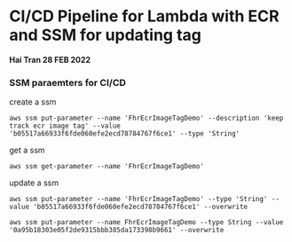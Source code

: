 # CI/CD Pipeline for Lambda with ECR and SSM for updating tag

**Hai Tran 28 FEB 2022**

### SSM paraemters for CI/CD

create a ssm

```
aws ssm put-parameter --name 'FhrEcrImageTagDemo' --description 'keep track ecr image tag' --value 'b05517a66933f6fde060efe2ecd78784767f6ce1' --type 'String'
```

get a ssm

```
aws ssm get-parameter --name 'FhrEcrImageTagDemo'
```

update a ssm

```
aws ssm put-parameter --name 'FhrEcrImageTagDemo' --type 'String' --value 'b05517a66933f6fde060efe2ecd78784767f6ce1' --overwrite
```

```
aws ssm put-parameter --name FhrEcrImageTagDemo --type String --value '0a95b18303e05f2de9315bbb385da173398b9661' --overwrite
```
